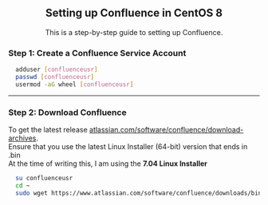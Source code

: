 <h2 align="center">Setting up Confluence in CentOS 8</h2>

<p align="center">This is a step-by-step guide to setting up Confluence.</p>

### Step 1: Create a Confluence Service Account

```bash
  adduser [confluenceusr]
  passwd [confluenceusr]
  usermod -aG wheel [confluenceusr]
```

<hr>

### Step 2: Download Confluence

To get the latest release [atlassian.com/software/confluence/download-archives](https://www.atlassian.com/software/confluence/download-archives).  
Ensure that you use the latest Linux Installer (64-bit) version that ends in .bin  
At the time of writing this, I am using the **7.04 Linux Installer**  

```bash
  su confluenceusr
  cd ~
  sudo wget https://www.atlassian.com/software/confluence/downloads/binary/atlassian-confluence-[VERSION-NUMBER]-x64.bin
```
